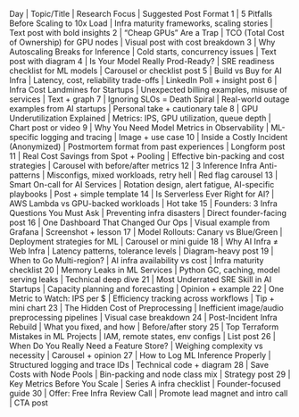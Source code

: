 Day | Topic/Title | Research Focus | Suggested Post Format
1 | 5 Pitfalls Before Scaling to 10x Load | Infra maturity frameworks, scaling stories | Text post with bold insights
2 | “Cheap GPUs” Are a Trap | TCO (Total Cost of Ownership) for GPU nodes | Visual post with cost breakdown
3 | Why Autoscaling Breaks for Inference | Cold starts, concurrency issues | Text post with diagram
4 | Is Your Model Really Prod-Ready? | SRE readiness checklist for ML models | Carousel or checklist post
5 | Build vs Buy for AI Infra | Latency, cost, reliability trade-offs | LinkedIn Poll + insight post
6 | Infra Cost Landmines for Startups | Unexpected billing examples, misuse of services | Text + graph
7 | Ignoring SLOs = Death Spiral | Real-world outage examples from AI startups | Personal take + cautionary tale
8 | GPU Underutilization Explained | Metrics: IPS, GPU utilization, queue depth | Chart post or video
9 | Why You Need Model Metrics in Observability | ML-specific logging and tracing | Image + use case
10 | Inside a Costly Incident (Anonymized) | Postmortem format from past experiences | Longform post
11 | Real Cost Savings from Spot + Pooling | Effective bin-packing and cost strategies | Carousel with before/after metrics
12 | 3 Inference Infra Anti-patterns | Misconfigs, mixed workloads, retry hell | Red flag carousel
13 | Smart On-call for AI Services | Rotation design, alert fatigue, AI-specific playbooks | Post + simple template
14 | Is Serverless Ever Right for AI? | AWS Lambda vs GPU-backed workloads | Hot take
15 | Founders: 3 Infra Questions You Must Ask | Preventing infra disasters | Direct founder-facing post
16 | One Dashboard That Changed Our Ops | Visual example from Grafana | Screenshot + lesson
17 | Model Rollouts: Canary vs Blue/Green | Deployment strategies for ML | Carousel or mini guide
18 | Why AI Infra ≠ Web Infra | Latency patterns, tolerance levels | Diagram-heavy post
19 | When to Go Multi-region? | AI infra availability vs cost | Infra maturity checklist
20 | Memory Leaks in ML Services | Python GC, caching, model serving leaks | Technical deep dive
21 | Most Underrated SRE Skill in AI Startups | Capacity planning and forecasting | Opinion + example
22 | One Metric to Watch: IPS per $ | Efficiency tracking across workflows | Tip + mini chart
23 | The Hidden Cost of Preprocessing | Inefficient image/audio preprocessing pipelines | Visual case breakdown
24 | Post-Incident Infra Rebuild | What you fixed, and how | Before/after story
25 | Top Terraform Mistakes in ML Projects | IAM, remote states, env configs | List post
26 | When Do You Really Need a Feature Store? | Weighing complexity vs necessity | Carousel + opinion
27 | How to Log ML Inference Properly | Structured logging and trace IDs | Technical code + diagram
28 | Save Costs with Node Pools | Bin-packing and node class mix | Strategy post
29 | Key Metrics Before You Scale | Series A infra checklist | Founder-focused guide
30 | Offer: Free Infra Review Call | Promote lead magnet and intro call | CTA post
